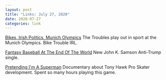 ```yaml
---
layout: post
title: "Links: July 27, 2020"
date: 2020-07-27
categories: link
---
```

[Bikes, Irish Politics, Munich Olympics](https://www.rte.ie/radio1/doconone/2020/0716/1153660-green-and-gold/) The Troubles play out in sport at the Munich Olympics. Bike Trouble IRL.

[Fantasy Baseball At The End Of The World](https://youtu.be/E-z9djgthqE) New John K. Samson Anti-Trump single.

[Pretending I'm A Superman](https://thpsfilm.com) Documentary about Tony Hawk Pro Skater development. Spent so many hours playing this game.
